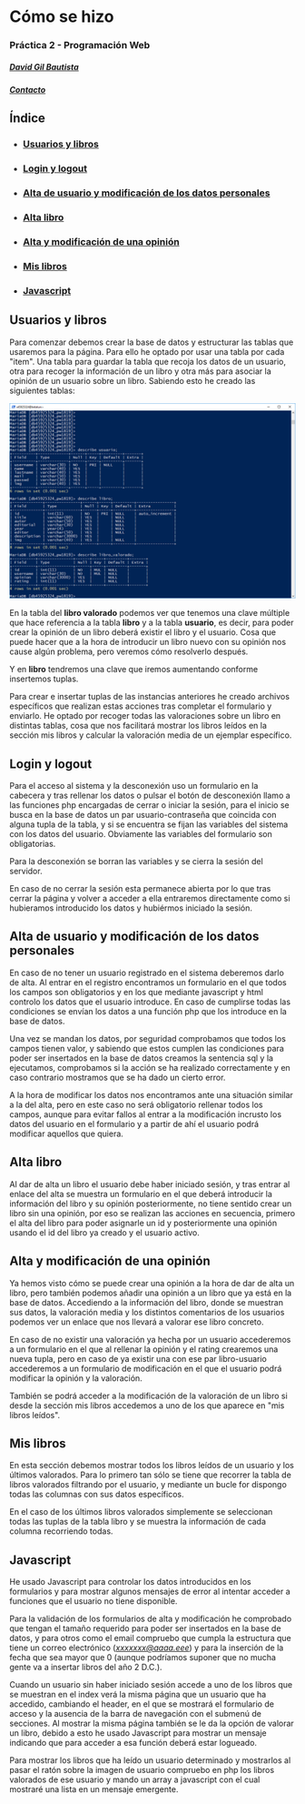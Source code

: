 # Cómo se hizo

### Práctica 2 - Programación Web

##### [David Gil Bautista](https://github.com/DavidBaug)

##### [Contacto](mailto:davidgilbautista@gmail.com)



## Índice

- ### [Usuarios y libros](#id1)

- ### [Login y logout](#id2)

- ### [Alta de usuario y modificación de los datos personales](#id3)

- ### [Alta libro](#id4)

- ### [ Alta y modificación de una opinión](#id5)

- ### [ Mis libros](#id6)

- ### [ Javascript](#id7)





<div id='id1' />

## Usuarios y libros

Para comenzar debemos crear la base de datos y estructurar las tablas que usaremos para la página. Para ello he optado por usar una tabla por cada "item". Una tabla para guardar la tabla que recoja los datos de un usuario, otra para recoger la información de un libro y otra más para asociar la opinión de un usuario sobre un libro. Sabiendo esto he creado las siguientes tablas:



![./1.PNG](./1.PNG)

En la tabla del **libro valorado** podemos ver que tenemos una clave múltiple que hace referencia a la tabla **libro** y a la tabla **usuario**, es decir, para poder crear la opinión de un libro deberá existir el libro y el usuario. Cosa que puede hacer que a la hora de introducir un libro nuevo con su opinión nos cause algún problema, pero veremos cómo resolverlo después.

Y en **libro** tendremos una clave que iremos aumentando conforme insertemos tuplas.

Para crear e insertar tuplas de las instancias anteriores he creado archivos específicos que realizan estas acciones tras completar el formulario y enviarlo. He optado por recoger todas las valoraciones sobre un libro en distintas tablas, cosa que nos facilitará mostrar los libros leídos en la sección mis libros y calcular la valoración media de un ejemplar específico.



<div id='id2' />

## Login y logout

Para el acceso al sistema y la desconexión uso un formulario en la cabecera y tras rellenar los datos o pulsar el botón de desconexión llamo a las funciones php encargadas de cerrar o iniciar la sesión, para el inicio se busca en la base de datos un par usuario-contraseña que coincida con alguna tupla de la tabla, y si se encuentra se fijan las variables del sistema con los datos del usuario. Obviamente las variables del formulario son obligatorias.

Para la desconexión se borran las variables y se cierra la sesión del servidor.

En caso de no cerrar la sesión esta permanece abierta por lo que tras cerrar la página y volver a acceder a ella entraremos directamente como si hubieramos introducido los datos y hubiérmos iniciado la sesión.


<div id='id3' />

## Alta de usuario y modificación de los datos personales

En caso de no tener un usuario registrado en el sistema deberemos darlo de alta. Al entrar en el registro encontramos un formulario en el que todos los campos son obligatorios y en los que mediante javascript y html controlo los datos que el usuario introduce. En caso de cumplirse todas las condiciones se envían los datos a una función php que los introduce en la base de datos.

Una vez se mandan los datos, por seguridad comprobamos que todos los campos tienen valor, y sabiendo que estos cumplen las condiciones para poder ser insertados en la base de datos creamos la sentencia sql y la ejecutamos, comprobamos si la acción se ha realizado correctamente y en caso contrario mostramos que se ha dado un cierto error.

A la hora de modificar los datos nos encontramos ante una situación similar a la del alta, pero en este caso no será obligatorio rellenar todos los campos, aunque para evitar fallos al entrar a la modificación incrusto los datos del usuario en el formulario y a partir de ahí el usuario podrá modificar aquellos que quiera. 


<div id='id4' />

## Alta libro

Al dar de alta un libro el usuario debe haber iniciado sesión, y tras entrar al enlace del alta se muestra un formulario en el que deberá introducir la información del libro y su opinión posteriormente, no tiene sentido crear un libro sin una opinión, por eso se realizan las acciones en secuencia, primero el alta del libro para poder asignarle un id y posteriormente una opinión usando el id del libro ya creado y el usuario activo.


<div id='id5' />

## Alta y modificación de una opinión

Ya hemos visto cómo se puede crear una opinión a la hora de dar de alta un libro, pero también podemos añadir una opinión a un libro que ya está en la base de datos. Accediendo a la información del libro, donde se muestran sus datos, la valoración media y los distintos comentarios de los usuarios podemos ver un enlace que nos llevará a valorar ese libro concreto. 

En caso de no existir una valoración ya hecha por un usuario accederemos a un formulario en el que al rellenar la opinión y el rating crearemos una nueva tupla, pero en caso de ya existir una con ese par libro-usuario accederemos a un formulario de modificación en el que el usuario podrá modificar la opinión y la valoración.

También se podrá acceder a la modificación de la valoración de un libro si desde la sección mis libros accedemos a uno de los que aparece en "mis libros leídos".


<div id='id6' />

## Mis libros

En esta sección debemos mostrar todos los libros leídos de un usuario y los últimos valorados. Para lo primero tan sólo se tiene que recorrer la tabla de libros valorados filtrando por el usuario, y mediante un bucle for dispongo todas las columnas con sus datos específicos. 

En el caso de los últimos libros valorados simplemente se seleccionan todas las tuplas de la tabla libro y se muestra la información de cada columna recorriendo todas.

<div id='id7' />

## Javascript

He usado Javascript para controlar los datos introducidos en los formularios y para mostrar algunos mensajes de error al intentar acceder a funciones que el usuario no tiene disponible.

Para la validación de los formularios de alta y modificación he comprobado que tengan el tamaño requerido para poder ser insertados en la base de datos, y para otros como el email compruebo que cumpla la estructura que tiene un correo electrónico (*xxxxxxx@aaaa.eee*) y para la inserción de la fecha que sea mayor que 0 (aunque podríamos suponer que no mucha gente va a insertar libros del año 2 D.C.).

Cuando un usuario sin haber iniciado sesión accede a uno de los libros que se muestran en el index verá la misma página que un usuario que ha accedido, cambiando el header, en el que se mostrará el formulario de acceso y la ausencia de la barra de navegación con el submenú de secciones. Al mostrar la misma página también se le da la opción de valorar un libro, debido a esto he usado Javascript para mostrar un mensaje indicando que para acceder a esa función deberá estar logueado.

Para mostrar los libros que ha leído un usuario determinado y mostrarlos al pasar el ratón sobre la imagen de usuario compruebo en php los libros valorados de ese usuario y mando un array a javascript con el cual mostraré una lista en un mensaje emergente.